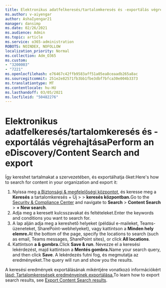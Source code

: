 ```yaml
---
title: Elektronikus adatfelkeresés/tartalomkeresés és -exportálás végrehajtása
ms.author: v-aiyengar
author: AshaIyengar21
manager: dansimp
ms.date: 02/26/2021
ms.audience: Admin
ms.topic: article
ms.service: o365-administration
ROBOTS: NOINDEX, NOFOLLOW
localization_priority: Normal
ms.collection: Adm_O365
ms.custom:
- "3200003"
- "7221"
ms.openlocfilehash: e76467c42ffb9583aff51a05ea8ceaadb265a8ac
ms.sourcegitcommit: 251e2e82571fb3bb1fbe3dbf7bfca30e004b3373
ms.translationtype: MT
ms.contentlocale: hu-HU
ms.lasthandoff: 03/05/2021
ms.locfileid: "50482276"
---
```

# <a name="perform-an-ediscoverycontent-search-and-export"></a><span data-ttu-id="cf938-102">Elektronikus adatfelkeresés/tartalomkeresés és -exportálás végrehajtása</span><span class="sxs-lookup"><span data-stu-id="cf938-102">Perform an eDiscovery/Content Search and export</span></span>

<span data-ttu-id="cf938-103">Így kereshet tartalmakat a szervezetében, és exportálhatja őket:</span><span class="sxs-lookup"><span data-stu-id="cf938-103">Here's how to search for content in your organization and export it:</span></span>

1. <span data-ttu-id="cf938-104">Nyissa meg [a Biztonsági & megfelelőségi központot,](https://go.microsoft.com/fwlink/?linkid=2086958) és keresse meg a **Keresés** a tartalomkeresés + Új  >    >  **keresés központban.**</span><span class="sxs-lookup"><span data-stu-id="cf938-104">Go to the [Security & Compliance Center](https://go.microsoft.com/fwlink/?linkid=2086958) and navigate to **Search** > **Content Search** > **+ New search**.</span></span>
1. <span data-ttu-id="cf938-105">Adja meg a keresett kulcsszavakat és feltételeket.</span><span class="sxs-lookup"><span data-stu-id="cf938-105">Enter the keywords and conditions you want to search for.</span></span>
1. <span data-ttu-id="cf938-106">A lap alján adja meg a kereshető helyeket (például e-maileket, Teams-üzeneteket, SharePoint-webhelyeket), vagy kattintson a **Minden hely elemre.**</span><span class="sxs-lookup"><span data-stu-id="cf938-106">At the bottom of the page, specify the locations to search (such as email, Teams messages, SharePoint sites), or click **All locations**.</span></span>
1. <span data-ttu-id="cf938-107">Kattintson **a & gombra.**</span><span class="sxs-lookup"><span data-stu-id="cf938-107">Click **Save & run**.</span></span> <span data-ttu-id="cf938-108">Nevezze el a keresési lekérdezést, majd kattintson a **Mentés gombra.**</span><span class="sxs-lookup"><span data-stu-id="cf938-108">Name your search query, and then click **Save**.</span></span> <span data-ttu-id="cf938-109">A lekérdezés futni fog, és megmutatja az eredményeket.</span><span class="sxs-lookup"><span data-stu-id="cf938-109">The query will run and show you the results.</span></span>

<span data-ttu-id="cf938-110">A keresési eredmények exportálásának mikéntjére vonatkozó információkért [lásd: Tartalomkeresések eredményeinek exportálása.](https://go.microsoft.com/fwlink/?linkid=2102118)</span><span class="sxs-lookup"><span data-stu-id="cf938-110">To learn how to export search results, see [Export Content Search results](https://go.microsoft.com/fwlink/?linkid=2102118).</span></span>

